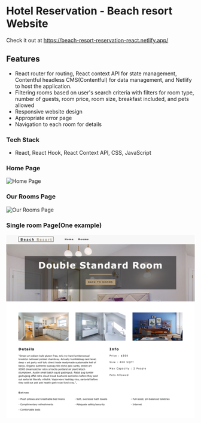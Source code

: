 # Hotel Reservation - Beach resort Website

Check it out at https://beach-resort-reservation-react.netlify.app/

## Features

- React router for routing, React context API for state management, Contentful headless CMS(Contentful) for data management, and Netlify to host the application.
- Filtering rooms based on user's search criteria with filters for room type, number of guests, room price, room size, breakfast included, and pets allowed
- Responsive website design
- Appropriate error page
- Navigation to each room for details

### Tech Stack

- React, React Hook, React Context API, CSS, JavaScript

### Home Page

![Home Page](homepage.png)

### Our Rooms Page

![Our Rooms Page](roomspage.png)

### Single room Page(One example)

![Single Room Page](singleroom.png)
